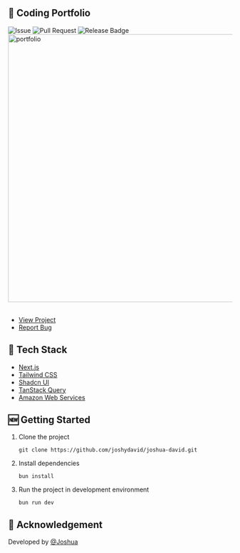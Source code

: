 ## 🚀 Coding Portfolio

![Issue](https://img.shields.io/github/issues/joshydavid/joshua-david)
![Pull Request](https://img.shields.io/github/issues-pr/joshydavid/joshua-david)
![Release Badge](https://img.shields.io/github/v/release/joshydavid/joshua-david)
<img src="https://github.com/joshydavid/joshua-david/assets/54788382/d62d2a96-b32f-4148-908b-7019a409d679" alt="portfolio" width="600" />
<br />
<br />

- [View Project](https://joshuadavid.dev)
- [Report Bug](https://github.com/joshydavid/joshua-david/issues/new/choose)

## 🚧 Tech Stack

- [Next.js](https://nextjs.org)
- [Tailwind CSS](https://tailwindcss.com)
- [Shadcn UI](https://ui.shadcn.com)
- [TanStack Query](https://tanstack.com/query)
- [Amazon Web Services](https://aws.amazon.com/s3)

## 🆕 Getting Started

1. Clone the project

   ```
   git clone https://github.com/joshydavid/joshua-david.git
   ```

2. Install dependencies

   ```
   bun install
   ```

3. Run the project in development environment

   ```
   bun run dev
   ```

## 🚀 Acknowledgement

Developed by [@Joshua](https://www.linkedin.com/in/joshydavid/)
